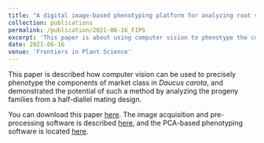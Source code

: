 ```yaml
---
title: "A digital image-based phenotyping platform for analyzing root shape attributes in carrot"
collection: publications
permalink: /publication/2021-06-16_FIPS
excerpt: 'This paper is about using computer vision to phenotype the components of market class in <i>Daucus carota</i>.'
date: 2021-06-16
venue: 'Frontiers in Plant Science'
---
```

This paper is described how computer vision can be used to precisely phenotype the components of market class in <i>Daucus carota</i>, and demonstrated the potential of such a method by analyzing the progeny families from a half-diallel mating design.

You can download this paper [here](https://www.frontiersin.org/articles/10.3389/fpls.2021.690031/full).  The image acquisition and pre-processing software is described [here](https://shbrainard.github.io/software/high-throughput-phenotyping), and the PCA-based phenotyping software is located [here](https://github.com/jbustamante35/carrotsweeper).